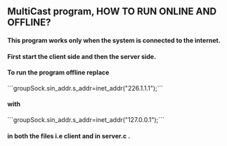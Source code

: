 <h2>MultiCast program, HOW TO RUN ONLINE AND OFFLINE?</h2>
<h4>This program works only when the system is connected to the internet.</h4>
<h4>First start the client side and then the server side.</h4>
<h4>To run the program offline replace</h4>
  ```groupSock.sin_addr.s_addr=inet_addr("226.1.1.1");```
<h4>with</h4> 
  ```groupSock.sin_addr.s_addr=inet_addr("127.0.0.1");```
<h4>in both the files i.e client and in server.c .</h4>
